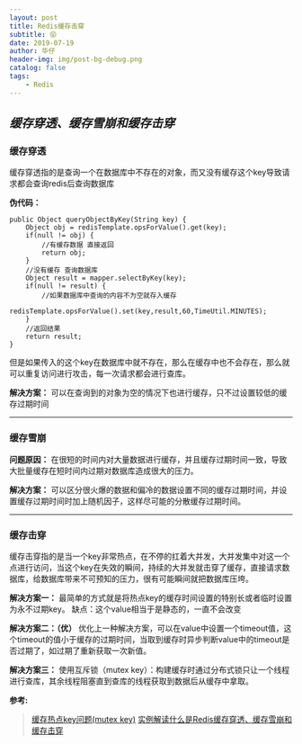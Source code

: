 ```yaml
---
layout: post
title: Redis缓存击穿
subtitle: 😝
date: 2019-07-19
author: 华仔
header-img: img/post-bg-debug.png
catalog: false
tags:
    - Redis
---
```


## *缓存穿透、缓存雪崩和缓存击穿*

### 缓存穿透

缓存穿透指的是查询一个在数据库中不存在的对象，而又没有缓存这个key导致请求都会查询redis后查询数据库

**伪代码：**

```
public Object queryObjectByKey(String key) {
	Object obj = redisTemplate.opsForValue().get(key);
	if(null != obj) {
		//有缓存数据 直接返回
		return obj;
	}
	//没有缓存 查询数据库
	Object result = mapper.selectByKey(key);
	if(null != result) {
		//如果数据库中查询的内容不为空就存入缓存
		redisTemplate.opsForValue().set(key,result,60,TimeUtil.MINUTES);
	}
	//返回结果
	return result;
}
```

但是如果传入的这个key在数据库中就不存在，那么在缓存中也不会存在，那么就可以重复访问进行攻击，每一次请求都会进行查库。

**解决方案：**
可以在查询到的对象为空的情况下也进行缓存，只不过设置较低的缓存过期时间

---

### 缓存雪崩

**问题原因：**
在很短的时间内对大量数据进行缓存，并且缓存过期时间一致，导致大批量缓存在短时间内过期对数据库造成很大的压力。

**解决方案：**
可以区分很火爆的数据和偏冷的数据设置不同的缓存过期时间，并设置缓存过期时间时加上随机因子，这样尽可能的分散缓存过期时间。

---

### 缓存击穿

缓存击穿指的是当一个key非常热点，在不停的扛着大并发，大并发集中对这一个点进行访问，当这个key在失效的瞬间，持续的大并发就击穿了缓存，直接请求数据库，给数据库带来不可预知的压力，很有可能瞬间就把数据库压垮。

**解决方案一：**
最简单的方式就是将热点key的缓存时间设置的特别长或者临时设置为永不过期key。
缺点：这个value相当于是静态的，一直不会改变

**解决方案二：（优）**
优化上一种解决方案，可以在value中设置一个timeout值，这个timeout的值小于缓存的过期时间，当取到缓存时异步判断value中的timeout是否过期了，如过期了重新获取一次新值。

**解决方案三：**
使用互斥锁（mutex key）：构建缓存时通过分布式锁只让一个线程进行查库，其余线程阻塞直到查库的线程获取到数据后从缓存中拿取。



**参考:**

> [缓存热点key问题(mutex key)](https://blog.csdn.net/babyff00/article/details/52658698)
> [实例解读什么是Redis缓存穿透、缓存雪崩和缓存击穿](https://baijiahao.baidu.com/s?id=1619572269435584821&wfr=spider&for=pc)